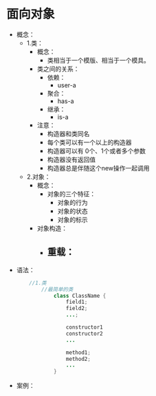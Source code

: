 # 面向对象
- 概念：
    - 1.类：
        - 概念：
            - 类相当于一个模版、相当于一个模具。
        - 类之间的关系：
            - 依赖：
                - user-a
            - 聚合：
                - has-a
            - 继承：
                - is-a
        - 注意：
            - 构造器和类同名
            - 每个类可以有一个以上的构造器
            - 构造器可以有 0个、1个或者多个参数
            - 构造器没有返回值
            - 构造器总是伴随这个new操作一起调用
    - 2.对象：
        - 概念：
            - 对象的三个特征：
                - 对象的行为
                - 对象的状态
                - 对象的标示
        - 对象构造：
            - 重载：
                - 
- 语法：
    ```java
        //1.类
            //最简单的类
                class ClassName {
                    field1;
                    field2;
                    ...;

                    constructor1
                    constructor2
                    ...

                    method1;
                    method2;
                    ...
                }
    ```
- 案例：
